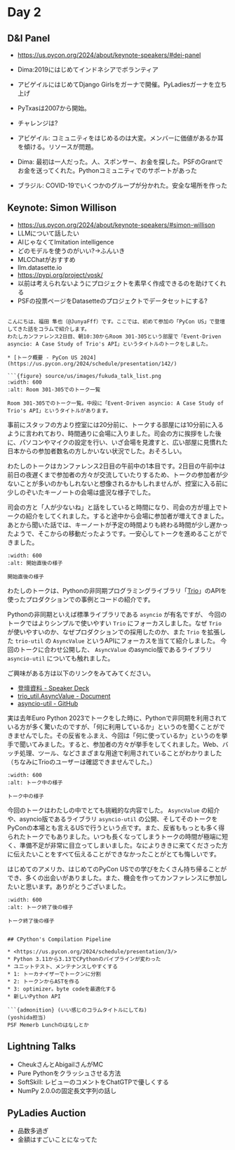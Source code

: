 # Day 2

## D&I Panel

* <https://us.pycon.org/2024/about/keynote-speakers/#dei-panel>
* Dima:2019にはじめてインドネシアでボランティア
* アビゲイルにはじめてDjango Girlsをガーナで開催。PyLadiesガーナを立ち上げ
* PyTxasは2007から開始。

* チャレンジは?
* アビゲイル: コミュニティをはじめるのは大変。メンバーに価値があるか耳を傾ける。リソースが問題。
* Dima: 最初は一人だった。人、スポンサー、お金を探した。PSFのGrantでお金を送ってくれた。Pythonコミュニティでのサポートがあった
* ブラジル: COVID-19でいくつかのグループが分かれた。安全な場所を作った

## Keynote: Simon Willison

* <https://us.pycon.org/2024/about/keynote-speakers/#simon-willison>
* LLMについて話したい
* AIじゃなくてImitation intelligence
* どのモデルを使うのがいい?→ふんいき
* MLCChatがおすすめ
* llm.datasette.io
* <https://pypi.org/project/vosk/>
* 以前は考えられないようにプロジェクトを素早く作成できるのを助けてくれる
* PSFの投票ページをDatasetteのプロジェクトでデータセットにする?

```{admonition} 挑戦と反省：PyCon US 2024登壇で得たもの

こんにちは、福田 隼也（@JunyaFff）です。ここでは、初めて参加の「PyCon US」で登壇してきた話をコラムで紹介します。
わたしカンファレンス2日目、朝10:30からRoom 301-305という部屋で「Event-Driven asyncio: A Case Study of Trio's API」というタイトルのトークをしました。

* [トーク概要 - PyCon US 2024](https://us.pycon.org/2024/schedule/presentation/142/)

```{figure} source/us/images/fukuda_talk_list.png
:width: 600
:alt: Room 301-305でのトーク一覧

Room 301-305でのトーク一覧。中段に「Event-Driven asyncio: A Case Study of Trio's API」というタイトルがあります。
```

事前にスタッフの方より控室には20分前に、トークする部屋には10分前に入るように言われており、時間通りに会場に入りました。司会の方に挨拶をした後に、パソコンやマイクの設定を行い、いざ会場を見渡すと、広い部屋に見慣れた日本からの参加者数名の方しかいない状況でした。おそろしい。

わたしのトークはカンファレンス2日目の午前中の1本目です。2日目の午前中は前日の夜遅くまで参加者の方々が交流していたりするため、トークの参加者が少ないことが多いのかもしれないと想像されるかもしれませんが、控室に入る前に少しのぞいたキーノートの会場は盛況な様子でした。

司会の方と「人が少ないね」と話をしていると時間になり、司会の方が壇上でトークの紹介をしてくれました。すると途中から会場に参加者が増えてきました。あとから聞いた話では、キーノートが予定の時間よりも終わる時間が少し遅かったようで、そこからの移動だったようです。一安心してトークを進めることができました。

```{figure} source/us/images/fukuda_started_talk.png
:width: 600
:alt: 開始直後の様子

開始直後の様子
```

わたしのトークは、Pythonの非同期プログラミングライブラリ「[Trio](https://github.com/python-trio/trio)」のAPIを使ったプロダクションでの事例とコードの紹介です。

Pythonの非同期といえば標準ライブラリである `asyncio` が有名ですが、 今回のトークではよりシンプルで使いやすい `Trio` にフォーカスしました。なぜ `Trio` が使いやすいのか、なぜプロダクションでの採用したのか、また `Trio` を拡張した `trio-util` の `AsyncValue` というAPIにフォーカスを当てて紹介しました。
今回のトークに合わせ公開した、 `AsyncValue` のasyncio版であるライブラリ `asyncio-util` についても触れました。

ご興味がある方は以下のリンクをみてみてください。

* [登壇資料 - Speaker Deck](https://speakerdeck.com/jrfk/event-driven-asyncio-a-case-study-of-trios-api-pycon-us-2024)
* [trio_util.AsyncValue - Document](https://trio-util.readthedocs.io/en/latest/)
* [asyncio-util - GitHub](https://github.com/jrfk/asyncio-util)

実は去年Euro Python 2023でトークをした時に、Pythonで非同期を利用されている方が多く驚いたのですが、「何に利用しているか」というのを聞くことができませんでした。その反省をふまえ、今回は「何に使っているか」というのを挙手で聞いてみました。すると、参加者の方々が挙手をしてくれました。Web、バッチ処理、ツール、などさまざまな用途で利用されていることがわかりました（ちなみにTrioのユーザーは確認できませんでした。）

```{figure} source/us/images/fukuda_talk.png
:width: 600
:alt: トーク中の様子

トーク中の様子
```

今回のトークはわたしの中でとても挑戦的な内容でした。 `AsyncValue` の紹介や、asyncio版であるライブラリ `asyncio-util` の公開、そしてそのトークをPyConの本場とも言えるUSで行うという点です。また、反省ももっとも多く得られたトークでもありました。いつも長くなってしまうトークの時間が極端に短く、準備不足が非常に目立ってしまいました。なによりききに来てくださった方に伝えたいことをすべて伝えることができなかったことがとても悔しいです。

はじめてのアメリカ、はじめてのPyCon USでの学びをたくさん持ち帰ることができ、多くの出会いがありました。また、機会を作ってカンファレンスに参加したいと思います。ありがとうございました。

```{figure} source/us/images/fukuda_after_the_talk.png
:width: 600
:alt: トーク終了後の様子

トーク終了後の様子
```









```

## CPython's Compilation Pipeline

* <https://us.pycon.org/2024/schedule/presentation/3/>
* Python 3.11から3.13でCPythonのパイプラインが変わった
* ユニットテスト、メンテナンスしやすくする
* 1: トーカナイザーでトークンに分割
* 2: トークンからASTを作る
* 3: optimizer。byte codeを最適化する
* 新しいPython API

```{admonition} (いい感じのコラムタイトルにしてね)
(yoshida担当)
PSF Memerb Lunchのはなしとか
```


## Lightning Talks

* CheukさんとAbigailさんがMC
* Pure Pythonをクラッシュさせる方法
* SoftSkill: レビューのコメントをChatGTPで優しくする
* NumPy 2.0.0の固定長文字列の話し

## PyLadies Auction

* 品数多過ぎ
* 金額はすごいことになってた



